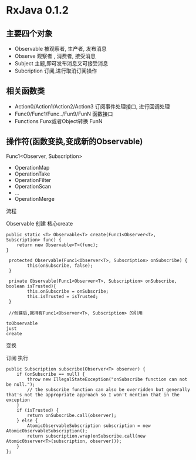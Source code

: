 # RxJava 0.1.2

## 主要四个对象

- Observable               被观察者, 生产者, 发布消息
- Observe                     观察者   ,  消费者, 接受消息 
- Subject                       主题,即可发布消息又可接受消息
- Subcription                订阅,进行取消订阅操作

## 相关函数类

- Action0/Action1/Action2/Action3    订阅事件处理接口, 进行回调处理
- Func0/Func1/Func../Fun9/FunN       函数接口
- Functions                                             Funx或者Object转换 FunN

## 操作符(函数变换,变成新的Observable) 

 <T> Func1<Observer<T>, Subscription>

- OperationMap
- OperationTake
- OperationFilter
- OperationScan
- ...
- OperationMerge



流程

Observable 创建     核心create

```
public static <T> Observable<T> create(Func1<Observer<T>, Subscription> func) {
    return new Observable<T>(func);
}

 protected Observable(Func1<Observer<T>, Subscription> onSubscribe) {
        this(onSubscribe, false);
 }
    
 private Observable(Func1<Observer<T>, Subscription> onSubscribe, boolean isTrusted){
        this.onSubscribe = onSubscribe;
        this.isTrusted = isTrusted;
 }
 
 //创建后,就持有Func1<Observer<T>, Subscription> 的引用
```

```
toObservable
just
create
```

变换

订阅  执行

```
public Subscription subscribe(Observer<T> observer) {
    if (onSubscribe == null) {
        throw new IllegalStateException("onSubscribe function can not be null.");
        // the subscribe function can also be overridden but generally that's not the appropriate approach so I won't mention that in the exception
    }
    if (isTrusted) {
        return onSubscribe.call(observer);
    } else {
        AtomicObservableSubscription subscription = new AtomicObservableSubscription();
        return subscription.wrap(onSubscribe.call(new AtomicObserver<T>(subscription, observer)));
    }
};
```